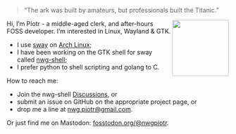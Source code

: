> “The ark was built by amateurs, but professionals built the Titanic.”

<img src="https://user-images.githubusercontent.com/20579136/190602696-742e6078-0868-4e51-a0b5-d6276026cc56.png" align="right" width=128>
Hi, I’m Piotr - a middle-aged clerk, and after-hours FOSS developer. I’m interested in Linux, Wayland & GTK.

- I use [sway](https://github.com/swaywm/sway) on [Arch Linux](https://archlinux.org);
- I have been working on the GTK shell for sway called [nwg-shell](https://github.com/nwg-piotr/nwg-shell);
- I prefer python to shell scripting and golang to C.

How to reach me:

- Join the nwg-shell [Discussions](https://github.com/nwg-piotr/nwg-shell/discussions), or
- submit an issue on GitHub on the appropriate project page, or
- drop me a line at nwg.piotr@gmail.com.

<!---
nwg-piotr/nwg-piotr is a ✨ special ✨ repository because its `README.md` (this file) appears on your GitHub profile.
You can click the Preview link to take a look at your changes.
--->

Or just find me on Mastodon: [fosstodon.org/@nwgpiotr](https://fosstodon.org/@nwgpiotr).
